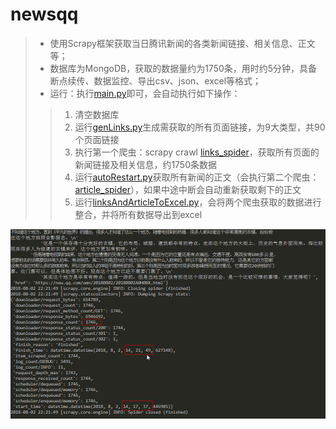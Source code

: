 # newsqq
>- 使用Scrapy框架获取当日腾讯新闻的各类新闻链接、相关信息、正文等；
>- 数据库为MongoDB，获取的数据量约为1750条，用时约5分钟，具备断点续传、数据监控、导出csv、json、excel等格式； 
>- 运行：执行[main.py][1]即可，会自动执行如下操作：
>>1. 清空数据库
>>2. 运行[genLinks.py][2]生成需获取的所有页面链接，为9大类型，共90个页面链接
>>3. 执行第一个爬虫：scrapy crawl [links_spider][3]，获取所有页面的新闻链接及相关信息，约1750条数据
>>4. 运行[autoRestart.py][4]获取所有新闻的正文（会执行第二个爬虫：[article_spider][5]），如果中途中断会自动重新获取剩下的正文
>>5. 运行[linksAndArticleToExcel.py][6]，会将两个爬虫获取的数据进行整合，并将所有数据导出到excel  

![运行截图](./screenshot/get_article.png)

[1]:./main.py
[2]:./genLinks.py
[3]:./newsqq/spiders/links_spider.py
[4]:./autoRestart.py
[5]:./newsqq/spiders/article_spider.py
[6]:./linksAndArticleToExcel.py
